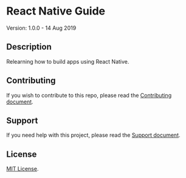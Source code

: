 # React Native Guide

Version: 1.0.0 - 14 Aug 2019

## Description

Relearning how to build apps using React Native.

## Contributing

If you wish to contribute to this repo, please read the [Contributing document](.github/CONTRIBUTING.md).

## Support

If you need help with this project, please read the [Support document](.github/SUPPORT.md).

## License

[MIT License](LICENSE).

